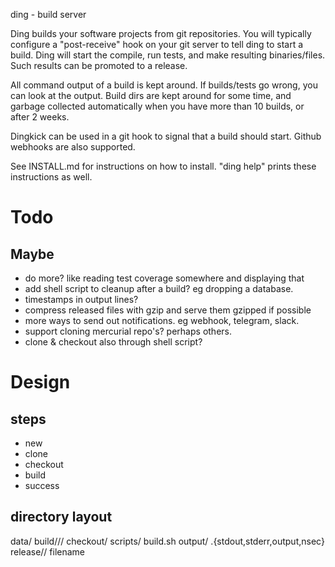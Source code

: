 ding - build server

Ding builds your software projects from git repositories.
You will typically configure a "post-receive" hook on your git server to tell ding to start a build.
Ding will start the compile, run tests, and make resulting binaries/files.  Such results can be promoted to a release.

All command output of a build is kept around. If builds/tests go wrong, you can look at the output.
Build dirs are kept around for some time, and garbage collected automatically when you have more than 10 builds, or after 2 weeks.

Dingkick can be used in a git hook to signal that a build should start. Github webhooks are also supported.

See INSTALL.md for instructions on how to install. "ding help" prints these instructions as well.


# Todo

## Maybe
- do more? like reading test coverage somewhere and displaying that
- add shell script to cleanup after a build? eg dropping a database.
- timestamps in output lines?
- compress released files with gzip and serve them gzipped if possible
- more ways to send out notifications. eg webhook, telegram, slack.
- support cloning mercurial repo's? perhaps others.
- clone & checkout also through shell script?


# Design

## steps
- new
- clone
- checkout
- build
- success

## directory layout
data/
	build/<repo>/<buildID>/
		checkout/
		scripts/
			build.sh
		output/
			<step>.{stdout,stderr,output,nsec}
	release/<repo>/<buildID>
		filename
